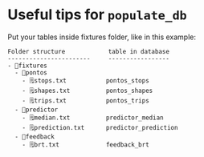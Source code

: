 # Useful tips for `populate_db`

Put your tables inside fixtures folder, like in this example:

```
Folder structure            table in database
-----------------------     -----------------
- 📂fixtures
  - 📂pontos
    - 🗒️stops.txt           pontos_stops
    - 🗒️shapes.txt          pontos_shapes
    - 🗒️trips.txt           pontos_trips
  - 📂predictor
    - 🗒️median.txt          predictor_median
    - 🗒️prediction.txt      predictor_prediction
  - 📂feedback
    - 🗒️brt.txt             feedback_brt
```